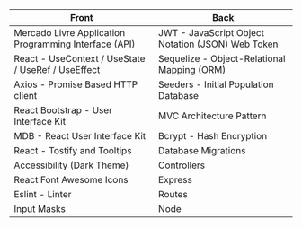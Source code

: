 

| Front | Back|
| ------ | ------ |
| Mercado Livre Application Programming Interface (API) | JWT - JavaScript Object Notation (JSON) Web Token|
| React - UseContext / UseState / UseRef / UseEffect | Sequelize - Object-Relational Mapping (ORM)  |
| Axios - Promise Based HTTP client | Seeders - Initial Population Database |
| React Bootstrap - User Interface Kit | MVC Architecture Pattern |
| MDB - React User Interface Kit | Bcrypt - Hash Encryption |
| React - Tostify and Tooltips| Database Migrations |
| Accessibility (Dark Theme) | Controllers  |
| React Font Awesome Icons | Express |
| Eslint - Linter | Routes |
| Input Masks | Node |

